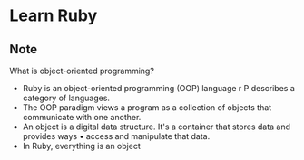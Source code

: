 # Learn Ruby

## Note

What is object-oriented programming?

- Ruby is an object-oriented programming (OOP) language r P describes a category of languages.
- The OOP paradigm views a program as a collection of objects that communicate with one another.
- An object is a digital data structure. It's a container that stores data and provides ways • access and manipulate that data.
- In Ruby, everything is an object
